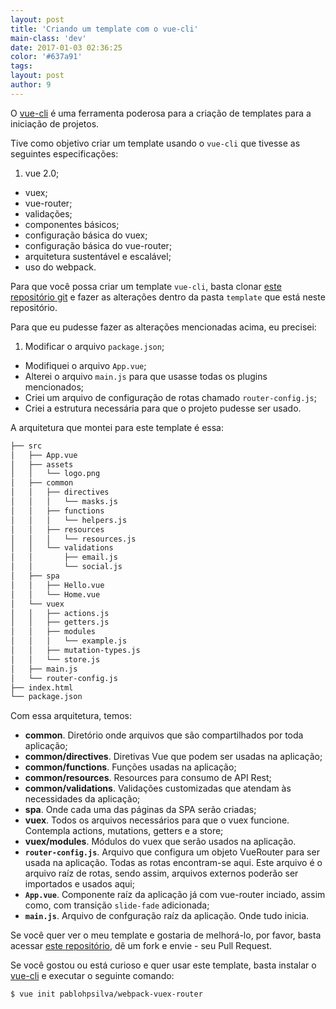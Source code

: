 ```yaml
---
layout: post
title: 'Criando um template com o vue-cli'
main-class: 'dev'
date: 2017-01-03 02:36:25 
color: '#637a91'
tags: 
layout: post
author: 9
---
```


O [vue-cli](https://github.com/vuejs/vue-cli) é uma ferramenta poderosa para a criação de templates para a iniciação de projetos.

Tive como objetivo criar um template usando o `vue-cli` que tivesse as seguintes especificações:

1. vue 2.0;
* vuex;
* vue-router;
* validações;
* componentes básicos;
* configuração básica do vuex;
* configuração básica do vue-router;
* arquitetura sustentável e escalável;
* uso do webpack.

Para que você possa criar um template `vue-cli`, basta clonar [este repositório git](https://github.com/vuejs-templates/webpack) e fazer as alterações dentro da pasta `template` que está neste repositório.

Para que eu pudesse fazer as alterações mencionadas acima, eu precisei:

1. Modificar o arquivo `package.json`;
* Modifiquei o arquivo `App.vue`;
* Alterei o arquivo `main.js` para que usasse todas os plugins mencionados;
* Criei um arquivo de configuração de rotas chamado `router-config.js`;
* Criei a estrutura necessária para que o projeto pudesse ser usado.

A arquitetura que montei para este template é essa:

```bash
├── src
│   ├── App.vue
│   ├── assets
│   │   └── logo.png
│   ├── common
│   │   ├── directives
│   │   │   └── masks.js
│   │   ├── functions
│   │   │   └── helpers.js
│   │   ├── resources
│   │   │   └── resources.js
│   │   └── validations
│   │       ├── email.js
│   │       └── social.js
│   ├── spa
│   │   ├── Hello.vue
│   │   └── Home.vue
│   └── vuex
│   │   ├── actions.js
│   │   ├── getters.js
│   │   ├── modules
│   │   │   └── example.js
│   │   ├── mutation-types.js
│   │   └── store.js
│   ├── main.js
│   └── router-config.js
├── index.html
└── package.json
```

Com essa arquitetura, temos:

* **common**. Diretório onde arquivos que são compartilhados por toda aplicação;
* **common/directives**. Diretivas Vue que podem ser usadas na aplicação;
* **common/functions**. Funções usadas na aplicação;
* **common/resources**. Resources para consumo de API Rest;
* **common/validations**. Validações customizadas que atendam às necessidades da aplicação;
* **spa**. Onde cada uma das páginas da SPA serão criadas;
* **vuex**. Todos os arquivos necessários para que o vuex funcione. Contempla actions, mutations, getters e a store;
* **vuex/modules**. Módulos do vuex que serão usados na aplicação.
* **`router-config.js`**. Arquivo que configura um objeto VueRouter para ser usada na aplicação. Todas as rotas encontram-se aqui. Este arquivo é o arquivo raíz de rotas, sendo assim, arquivos externos poderão ser importados e usados aqui;
* **`App.vue`**. Componente raíz da aplicação já com vue-router inciado, assim como, com transição `slide-fade` adicionada;
* **`main.js`**. Arquivo de confguração raíz da aplicação. Onde tudo inicia.

Se você quer ver o meu template e gostaria de melhorá-lo, por favor, basta acessar [este repositório](https://github.com/pablohpsilva/webpack-vuex-router/tree/master/template), dê um fork e envie - seu Pull Request.

Se você gostou ou está curioso e quer usar este template, basta instalar o [vue-cli](https://github.com/vuejs/vue-cli) e executar o seguinte comando:
```bash
$ vue init pablohpsilva/webpack-vuex-router
```

